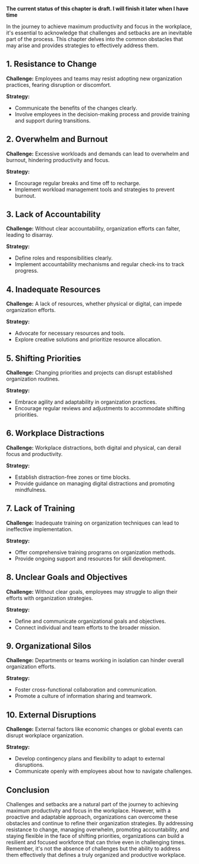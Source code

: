 **The current status of this chapter is draft. I will finish it later when I have time**

In the journey to achieve maximum productivity and focus in the workplace, it's essential to acknowledge that challenges and setbacks are an inevitable part of the process. This chapter delves into the common obstacles that may arise and provides strategies to effectively address them.

**1. Resistance to Change**
---------------------------

**Challenge:** Employees and teams may resist adopting new organization practices, fearing disruption or discomfort.

**Strategy:**

* Communicate the benefits of the changes clearly.
* Involve employees in the decision-making process and provide training and support during transitions.

**2. Overwhelm and Burnout**
----------------------------

**Challenge:** Excessive workloads and demands can lead to overwhelm and burnout, hindering productivity and focus.

**Strategy:**

* Encourage regular breaks and time off to recharge.
* Implement workload management tools and strategies to prevent burnout.

**3. Lack of Accountability**
-----------------------------

**Challenge:** Without clear accountability, organization efforts can falter, leading to disarray.

**Strategy:**

* Define roles and responsibilities clearly.
* Implement accountability mechanisms and regular check-ins to track progress.

**4. Inadequate Resources**
---------------------------

**Challenge:** A lack of resources, whether physical or digital, can impede organization efforts.

**Strategy:**

* Advocate for necessary resources and tools.
* Explore creative solutions and prioritize resource allocation.

**5. Shifting Priorities**
--------------------------

**Challenge:** Changing priorities and projects can disrupt established organization routines.

**Strategy:**

* Embrace agility and adaptability in organization practices.
* Encourage regular reviews and adjustments to accommodate shifting priorities.

**6. Workplace Distractions**
-----------------------------

**Challenge:** Workplace distractions, both digital and physical, can derail focus and productivity.

**Strategy:**

* Establish distraction-free zones or time blocks.
* Provide guidance on managing digital distractions and promoting mindfulness.

**7. Lack of Training**
-----------------------

**Challenge:** Inadequate training on organization techniques can lead to ineffective implementation.

**Strategy:**

* Offer comprehensive training programs on organization methods.
* Provide ongoing support and resources for skill development.

**8. Unclear Goals and Objectives**
-----------------------------------

**Challenge:** Without clear goals, employees may struggle to align their efforts with organization strategies.

**Strategy:**

* Define and communicate organizational goals and objectives.
* Connect individual and team efforts to the broader mission.

**9. Organizational Silos**
---------------------------

**Challenge:** Departments or teams working in isolation can hinder overall organization efforts.

**Strategy:**

* Foster cross-functional collaboration and communication.
* Promote a culture of information sharing and teamwork.

**10. External Disruptions**
----------------------------

**Challenge:** External factors like economic changes or global events can disrupt workplace organization.

**Strategy:**

* Develop contingency plans and flexibility to adapt to external disruptions.
* Communicate openly with employees about how to navigate challenges.

**Conclusion**
--------------

Challenges and setbacks are a natural part of the journey to achieving maximum productivity and focus in the workplace. However, with a proactive and adaptable approach, organizations can overcome these obstacles and continue to refine their organization strategies. By addressing resistance to change, managing overwhelm, promoting accountability, and staying flexible in the face of shifting priorities, organizations can build a resilient and focused workforce that can thrive even in challenging times. Remember, it's not the absence of challenges but the ability to address them effectively that defines a truly organized and productive workplace.
